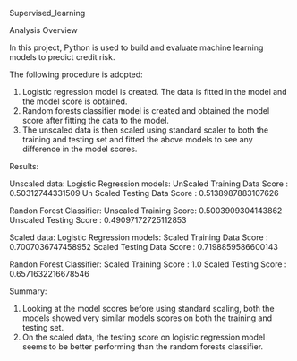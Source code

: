 Supervised_learning

Analysis Overview

In this project, Python is used to build and evaluate machine learning models to predict credit risk. 

The following procedure is adopted:
1. Logistic regression model is created. The data is fitted in the model and the model score is obtained. 
2. Random forests classifier model is created and obtained the model score after fitting the data to the model. 
3. The unscaled data is then scaled using standard scaler to both the training and testing set and fitted the above models to see any difference in the model scores.

Results:

Unscaled data:
Logistic Regression models:
UnScaled Training Data Score : 0.50312744331509
Un Scaled Testing Data Score : 0.5138987883107626

Randon Forest Classifier:
Unscaled Training Score: 0.5003909304143862
Unscaled Testing Score : 0.49097172725112853

Scaled data:
Logistic Regression models:
Scaled Training Data Score   : 0.7007036747458952
Scaled Testing Data Score    : 0.7198859586600143

Randon Forest Classifier:
Scaled Training Score  : 1.0
Scaled Testing Score   : 0.6571632216678546


Summary:
1. Looking at the model scores before using standard scaling, both the models showed very similar models scores on both the training and testing set. 
2. On the scaled data, the testing score on logistic regression model seems to be better performing than the random forests classifier. 


        
